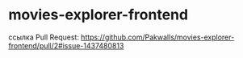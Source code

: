 # movies-explorer-frontend

ссылка Pull Request:
https://github.com/Pakwalls/movies-explorer-frontend/pull/2#issue-1437480813
